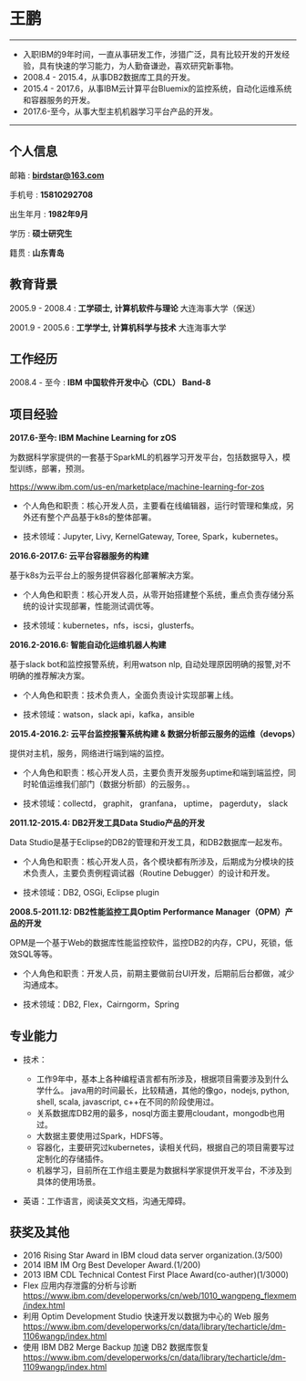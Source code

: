 王鹏
============

-----------------------------------------------

* 入职IBM的9年时间，一直从事研发工作，涉猎广泛，具有比较开发的开发经验，具有快速的学习能力，为人勤奋谦逊，喜欢研究新事物。
* 2008.4 - 2015.4，从事DB2数据库工具的开发。
* 2015.4 - 2017.6，从事IBM云计算平台Bluemix的监控系统，自动化运维系统和容器服务的开发。
* 2017.6-至今，从事大型主机机器学习平台产品的开发。

-----------------------------------------------

个人信息
----

邮箱
:   **birdstar@163.com**

手机号
:   **15810292708**

出生年月
:   **1982年9月**

学历
:   **硕士研究生**

籍贯
:   **山东青岛**

<!--
-------------------     ----------------------------
邮箱：                                          birdstar@163.com
手机号：                                        15810292708
出生年月：                                      1982/9/29
学历：                                          硕士研究生
籍贯：                                          山东青岛
-------------------     ----------------------------
-->
教育背景
--------

2005.9 - 2008.4
:   **工学硕士, 计算机软件与理论**  大连海事大学（保送）

2001.9 - 2005.6
:   **工学学士, 计算机科学与技术**  大连海事大学

工作经历
----

2008.4 - 至今
:   **IBM 中国软件开发中心（CDL） Band-8**

项目经验
----

**2017.6-至今: IBM Machine Learning for zOS**

为数据科学家提供的一套基于SparkML的机器学习开发平台，包括数据导入，模型训练，部署，预测。

https://www.ibm.com/us-en/marketplace/machine-learning-for-zos

* 个人角色和职责：核心开发人员，主要看在线编辑器，运行时管理和集成，另外还有整个产品基于k8s的整体部署。

* 技术领域：Jupyter, Livy, KernelGateway, Toree, Spark，kubernetes。

**2016.6-2017.6: 云平台容器服务的构建**

基于k8s为云平台上的服务提供容器化部署解决方案。

* 个人角色和职责：核心开发人员，从零开始搭建整个系统，重点负责存储分系统的设计实现部署，性能测试调优等。

* 技术领域：kubernetes，nfs，iscsi，glusterfs。

**2016.2-2016.6: 智能自动化运维机器人构建**

基于slack bot和监控报警系统，利用watson nlp, 自动处理原因明确的报警,对不明确的推荐解决方案。

* 个人角色和职责：技术负责人，全面负责设计实现部署上线。

* 技术领域：watson，slack api，kafka，ansible


**2015.4-2016.2: 云平台监控报警系统构建 & 数据分析部云服务的运维（devops）**

提供对主机，服务，网络进行端到端的监控。

* 个人角色和职责：核心开发人员，主要负责开发服务uptime和端到端监控，同时轮值运维我们部门（数据分析部）的云服务。。

* 技术领域：collectd， graphit， granfana， uptime， pagerduty， slack

**2011.12-2015.4: DB2开发工具Data Studio产品的开发**

Data Studio是基于Eclipse的DB2的管理和开发工具，和DB2数据库一起发布。

* 个人角色和职责：核心开发人员，各个模块都有所涉及，后期成为分模块的技术负责人，主要负责例程调试器（Routine Debugger）的设计和开发。

* 技术领域：DB2, OSGi, Eclipse plugin

**2008.5-2011.12: DB2性能监控工具Optim Performance Manager（OPM）产品的开发**

OPM是一个基于Web的数据库性能监控软件，监控DB2的内存，CPU，死锁，低效SQL等等。

* 个人角色和职责：开发人员，前期主要做前台UI开发，后期前后台都做，减少沟通成本。

* 技术领域：DB2, Flex，Cairngorm，Spring


专业能力
----

* 技术：
    * 工作9年中，基本上各种编程语言都有所涉及，根据项目需要涉及到什么学什么。
java用的时间最长，比较精通，其他的像go，nodejs, python, shell, scala, javascript, c++在不同的阶段使用过。
    * 关系数据库DB2用的最多，nosql方面主要用cloudant，mongodb也用过。
    * 大数据主要使用过Spark，HDFS等。
    * 容器化，主要研究过kubernetes，读相关代码，根据自己的项目需要写过定制化的存储插件。
    * 机器学习，目前所在工作组主要是为数据科学家提供开发平台，不涉及到具体的使用场景。

* 英语：工作语言，阅读英文文档，沟通无障碍。


获奖及其他
-----
* 2016 Rising Star Award in IBM cloud data server organization.(3/500)
* 2014 IBM IM Org Best Developer Award.(1/200)
* 2013 IBM CDL Technical Contest First Place Award(co-auther)(1/3000)
* Flex 应用内存泄露的分析与诊断 https://www.ibm.com/developerworks/cn/web/1010_wangpeng_flexmem/index.html
* 利用 Optim Development Studio 快速开发以数据为中心的 Web 服务 https://www.ibm.com/developerworks/cn/data/library/techarticle/dm-1106wangp/index.html
* 使用 IBM DB2 Merge Backup 加速 DB2 数据库恢复 https://www.ibm.com/developerworks/cn/data/library/techarticle/dm-1109wangp/index.html
